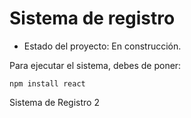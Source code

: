 <h1>Sistema de registro</h1>

- Estado del proyecto: En construcción.

Para ejecutar el sistema, debes de poner:

```npm install react```

Sistema de Registro 2 
